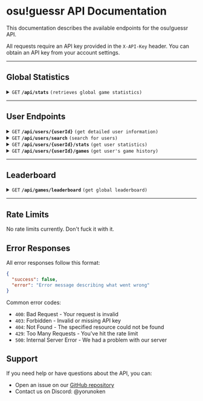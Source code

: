 # osu!guessr API Documentation

This documentation describes the available endpoints for the osu!guessr API.

All requests require an API key provided in the `X-API-Key` header. You can obtain an API key from your account settings.

------------------------------------------------------------------------------------------

## Global Statistics

<details>
 <summary><code>GET</code> <code><b>/api/stats</b></code> <code>(retrieves global game statistics)</code></summary>

##### Parameters

> | name     | type     | data type | description                    |
> |----------|----------|-----------|--------------------------------|
> | `variant`| optional | string    | Game variant (classic or death) |

##### Headers

> | name        |  type     | data type | description                    |
> |-------------|-----------|-----------|--------------------------------|
> | `X-API-Key` |  required | string    | Your osu!guessr API key       |

##### Responses

> | http code | content-type           | response                                   |
> |-----------|------------------------|---------------------------------------------|
> | `200`     | `application/json`     | [Stats Object](#stats-object)              |
> | `403`     | `application/json`     | `{"success":false,"error":"Invalid API key"}` |

##### Example cURL

> ```javascript
> curl -X GET -H "X-API-Key: your-api-key" /api/stats?variant=classic
> ```

##### Stats Object

> ```json
> {
>   "success": true,
>   "data": {
>     "total_users": 1000,
>     "total_games": 5000,
>     "highest_points": 10000
>   }
> }
> ```

</details>

------------------------------------------------------------------------------------------

## User Endpoints

<details>
 <summary><code>GET</code> <code><b>/api/users/{userId}</b></code> <code>(get detailed user information)</code></summary>

##### Parameters

> | name     | type     | data type | description          |
> |----------|----------|-----------|----------------------|
> | `userId` | required | number    | The user's Bancho ID |

##### Headers

> | name        |  type     | data type | description              |
> |-------------|-----------|-----------|--------------------------|
> | `X-API-Key` |  required | string    | Your osu!guessr API key |

##### Responses

> | http code | content-type       | response                                   |
> |-----------|-------------------|---------------------------------------------|
> | `200`     | `application/json` | [User Detail Result](#user-detail-result)  |
> | `403`     | `application/json` | `{"success":false,"error":"Invalid API key"}` |
> | `404`     | `application/json` | `{"success":false,"error":"User not found"}` |

##### Example cURL

> ```javascript
> curl -X GET -H "X-API-Key: your-api-key" "/api/users/12345"
> ```

##### User Detail Result

> ```json
> {
>   "success": true,
>   "data": {
>     "bancho_id": 12345,
>     "username": "yorunoken",
>     "avatar_url": "https://...",
>     "created_at": "2024-01-28T12:00:00Z",
>     "achievements": [
>       {
>         "user_id": 12345,
>         "game_mode": "background",
>         "variant": "classic",
>         "total_score": 10000,
>         "games_played": 50,
>         "highest_streak": 15,
>         "highest_score": 1000,
>         "last_played": "2024-01-28T12:00:00Z"
>       }
>     ],
>     "ranks": {
>       "globalRank": 42,
>       "modeRanks": {
>         "background": { "globalRank": 24 },
>         "audio": { "globalRank": 56 },
>         "skin": { "globalRank": 89 }
>       }
>     }
>   }
> }
> ```

</details>

<details>
 <summary><code>GET</code> <code><b>/api/users/search</b></code> <code>(search for users)</code></summary>

##### Parameters

> | name    | type     | data type | description                                |
> |---------|----------|-----------|--------------------------------------------|
> | `query` | required | string    | Search term (minimum 2 characters)         |
> | `limit` | optional | number    | Maximum number of results (default: 20)    |

##### Headers

> | name        |  type     | data type | description                    |
> |-------------|-----------|-----------|--------------------------------|
> | `X-API-Key` |  required | string    | Your osu!guessr API key       |

##### Responses

> | http code | content-type       | response                                   |
> |-----------|-------------------|---------------------------------------------|
> | `200`     | `application/json` | [User Search Result](#user-search-result)  |
> | `403`     | `application/json` | `{"success":false,"error":"Invalid API key"}` |

##### Example cURL

> ```javascript
> curl -X GET -H "X-API-Key: your-api-key" "/api/users/search?query=yorunoken&limit=10"
> ```

##### User Search Result

> ```json
> {
>   "success": true,
>   "data": [
>     {
>       "bancho_id": 12345,
>       "username": "yorunoken",
>       "avatar_url": "https://..."
>     }
>   ]
> }
> ```

</details>

<details>
 <summary><code>GET</code> <code><b>/api/users/{userId}/stats</b></code> <code>(get user statistics)</code></summary>

##### Parameters

> | name     | type     | data type | description                                          |
> |----------|----------|-----------|------------------------------------------------------|
> | `userId` | required | number    | The user's Bancho ID                                 |
> | `mode`   | optional | string    | Game mode filter (background, audio, or skin)        |

##### Headers

> | name        |  type     | data type | description                    |
> |-------------|-----------|-----------|--------------------------------|
> | `X-API-Key` |  required | string    | Your osu!guessr API key       |

##### Responses

> | http code | content-type       | response                                   |
> |-----------|-------------------|---------------------------------------------|
> | `200`     | `application/json` | [User Stats Result](#user-stats-result)    |
> | `403`     | `application/json` | `{"success":false,"error":"Invalid API key"}` |

##### Example cURL

> ```javascript
> curl -X GET -H "X-API-Key: your-api-key" "/api/users/12345/stats?mode=background"
> ```

##### User Stats Result

> ```json
> {
>   "success": true,
>   "data": [
>     {
>       "user_id": 12345,
>       "game_mode": "background",
>       "total_score": 10000,
>       "games_played": 50,
>       "highest_streak": 15,
>       "highest_score": 1000,
>       "last_played": "2024-01-28T12:00:00Z"
>     }
>   ]
> }
> ```

</details>

<details>
 <summary><code>GET</code> <code><b>/api/users/{userId}/games</b></code> <code>(get user's game history)</code></summary>

##### Parameters

> | name     | type     | data type | description                                          |
> |----------|----------|-----------|------------------------------------------------------|
> | `userId` | required | number    | The user's Bancho ID                                 |
> | `mode`   | optional | string    | Game mode filter (background, audio, or skin)        |
> | `limit`  | optional | number    | Maximum number of results (default: 20, max: 100)    |
> | `offset` | optional | number    | Number of results to skip (default: 0)               |

##### Headers

> | name        |  type     | data type | description                    |
> |-------------|-----------|-----------|--------------------------------|
> | `X-API-Key` |  required | string    | Your osu!guessr API key       |

##### Responses

> | http code | content-type       | response                                   |
> |-----------|-------------------|---------------------------------------------|
> | `200`     | `application/json` | [Game History Result](#game-history-result) |
> | `403`     | `application/json` | `{"success":false,"error":"Invalid API key"}` |

##### Example cURL

> ```javascript
> curl -X GET -H "X-API-Key: your-api-key" "/api/users/12345/games?mode=background&limit=10"
> ```

##### Game History Result

> ```json
> {
>   "success": true,
>   "data": [
>     {
>       "user_id": 12345,
>       "game_mode": "background",
>       "points": 1000,
>       "streak": 5,
>       "variant": "classic",
>       "ended_at": "2024-01-28T12:00:00Z"
>     }
>   ],
>   "meta": {
>     "total": 50,
>     "offset": 0,
>     "limit": 10
>   }
> }
> ```

</details>

------------------------------------------------------------------------------------------

## Leaderboard

<details>
 <summary><code>GET</code> <code><b>/api/games/leaderboard</b></code> <code>(get global leaderboard)</code></summary>

##### Parameters

> | name    | type     | data type | description                                          |
> |---------|----------|-----------|------------------------------------------------------|
> | `mode`  | optional | string    | Game mode (background, audio, or skin)               |
> | `variant` | optional | string    | Game variant (classic or death)                      |
> | `limit` | optional | number    | Maximum number of results (default: 100, max: 100)   |

##### Headers

> | name        |  type     | data type | description                    |
> |-------------|-----------|-----------|--------------------------------|
> | `X-API-Key` |  required | string    | Your osu!guessr API key       |

##### Responses

> | http code | content-type       | response                                      |
> |-----------|-------------------|-----------------------------------------------|
> | `200`     | `application/json` | [Leaderboard Result](#leaderboard-result)    |
> | `403`     | `application/json` | `{"success":false,"error":"Invalid API key"}` |

##### Example cURL

> ```javascript
> curl -X GET -H "X-API-Key: your-api-key" "/api/games/leaderboard?mode=background&variant=classic&limit=10"
> ```

##### Leaderboard Result

> ```json
> {
>   "success": true,
>   "data": [
>     {
>       "username": "yorunoken",
>       "avatar_url": "https://...",
>       "bancho_id": 12345,
>       "total_score": 50000,
>       "games_played": 100,
>       "highest_streak": 25,
>       "highest_score": 1000,
>       "variant": "classic"
>     }
>   ]
> }
> ```

</details>

------------------------------------------------------------------------------------------

## Rate Limits

No rate limits currently. Don't fuck it with it.

## Error Responses

All error responses follow this format:

```json
{
  "success": false,
  "error": "Error message describing what went wrong"
}
```

Common error codes:
- `400`: Bad Request - Your request is invalid
- `403`: Forbidden - Invalid or missing API key
- `404`: Not Found - The specified resource could not be found
- `429`: Too Many Requests - You've hit the rate limit
- `500`: Internal Server Error - We had a problem with our server

## Support

If you need help or have questions about the API, you can:
- Open an issue on our [GitHub repository](https://github.com/yorunoken/osu-guessr)
- Contact us on Discord: @yorunoken
